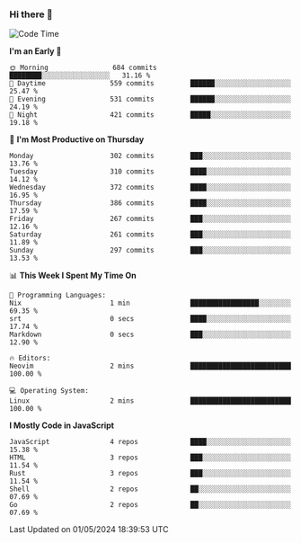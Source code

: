 ### Hi there 👋
<!--START_SECTION:waka-->
![Code Time](http://img.shields.io/badge/Code%20Time-306%20hrs%2056%20mins-blue)

**I'm an Early 🐤** 

```text
🌞 Morning                684 commits         ████████░░░░░░░░░░░░░░░░░   31.16 % 
🌆 Daytime                559 commits         ██████░░░░░░░░░░░░░░░░░░░   25.47 % 
🌃 Evening                531 commits         ██████░░░░░░░░░░░░░░░░░░░   24.19 % 
🌙 Night                  421 commits         █████░░░░░░░░░░░░░░░░░░░░   19.18 % 
```
📅 **I'm Most Productive on Thursday** 

```text
Monday                   302 commits         ███░░░░░░░░░░░░░░░░░░░░░░   13.76 % 
Tuesday                  310 commits         ████░░░░░░░░░░░░░░░░░░░░░   14.12 % 
Wednesday                372 commits         ████░░░░░░░░░░░░░░░░░░░░░   16.95 % 
Thursday                 386 commits         ████░░░░░░░░░░░░░░░░░░░░░   17.59 % 
Friday                   267 commits         ███░░░░░░░░░░░░░░░░░░░░░░   12.16 % 
Saturday                 261 commits         ███░░░░░░░░░░░░░░░░░░░░░░   11.89 % 
Sunday                   297 commits         ███░░░░░░░░░░░░░░░░░░░░░░   13.53 % 
```


📊 **This Week I Spent My Time On** 

```text
💬 Programming Languages: 
Nix                      1 min               █████████████████░░░░░░░░   69.35 % 
srt                      0 secs              ████░░░░░░░░░░░░░░░░░░░░░   17.74 % 
Markdown                 0 secs              ███░░░░░░░░░░░░░░░░░░░░░░   12.90 % 

🔥 Editors: 
Neovim                   2 mins              █████████████████████████   100.00 % 

💻 Operating System: 
Linux                    2 mins              █████████████████████████   100.00 % 
```

**I Mostly Code in JavaScript** 

```text
JavaScript               4 repos             ████░░░░░░░░░░░░░░░░░░░░░   15.38 % 
HTML                     3 repos             ███░░░░░░░░░░░░░░░░░░░░░░   11.54 % 
Rust                     3 repos             ███░░░░░░░░░░░░░░░░░░░░░░   11.54 % 
Shell                    2 repos             ██░░░░░░░░░░░░░░░░░░░░░░░   07.69 % 
Go                       2 repos             ██░░░░░░░░░░░░░░░░░░░░░░░   07.69 % 
```




 Last Updated on 01/05/2024 18:39:53 UTC
<!--END_SECTION:waka-->

<!--
**YoganshSharma/YoganshSharma** is a ✨ _special_ ✨ repository because its `README.md` (this file) appears on your GitHub profile.

Here are some ideas to get you started:

- 🔭 I’m currently working on ...
- 🌱 I’m currently learning ...
- 👯 I’m looking to collaborate on ...
- 🤔 I’m looking for help with ...
- 💬 Ask me about ...
- 📫 How to reach me: ...
- 😄 Pronouns: ...
- ⚡ Fun fact: ...
-->

